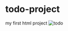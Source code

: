 # todo-project
my first html project
![todo](https://user-images.githubusercontent.com/97868922/150282327-08d8a6de-4b56-404c-9486-11d6bac62c92.jpg)
